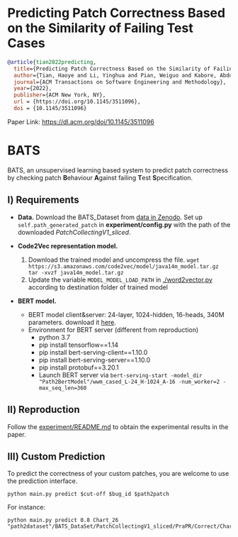 # Predicting Patch Correctness Based on the Similarity of Failing Test Cases

```bibtex
@article{tian2022predicting,
  title={Predicting Patch Correctness Based on the Similarity of Failing Test Cases},
  author={Tian, Haoye and Li, Yinghua and Pian, Weiguo and Kabore, Abdoul Kader and Liu, Kui and Habib, Andrew and Klein, Jacques and Bissyand{\'e}, Tegawend{\'e} F},
  journal={ACM Transactions on Software Engineering and Methodology},
  year={2022},
  publisher={ACM New York, NY},
  url = {https://doi.org/10.1145/3511096}, 
  doi = {10.1145/3511096}
```
Paper Link: https://dl.acm.org/doi/10.1145/3511096


# BATS
BATS, an unsupervised learning based system to predict patch correctness by checking patch **B**ehaviour **A**gainst failing **T**est **S**pecification.

## Ⅰ) Requirements
* **Data.**
Download the BATS_Dataset from [data in Zenodo](https://zenodo.org/record/7020346#.YwaKCGQzZb8). 
Set up `self.path_generated_patch` in **experiment/config.py** with the path of the downloaded *PatchCollectingV1_sliced*.

* **Code2Vec representation model.**
  1. Download the trained model and uncompress the file.
  `wget https://s3.amazonaws.com/code2vec/model/java14m_model.tar.gz tar -xvzf java14m_model.tar.gz`
  2. Update the variable `MODEL_MODEL_LOAD_PATH` in [./word2vector.py](https://github.com/HaoyeTianCoder/BATS/blob/main/representation/word2vector.py) according to destination folder of trained model 

* **BERT model.**
    * BERT model client&server: 24-layer, 1024-hidden, 16-heads, 340M parameters. download it [here](https://storage.googleapis.com/bert_models/2019_05_30/wwm_cased_L-24_H-1024_A-16.zip).
    * Environment for BERT server (different from reproduction)
      * python 3.7 
      * pip install tensorflow==1.14
      * pip install bert-serving-client==1.10.0
      * pip install bert-serving-server==1.10.0
      * pip install protobuf==3.20.1
      * Launch BERT server via `bert-serving-start -model_dir "Path2BertModel"/wwm_cased_L-24_H-1024_A-16 -num_worker=2 -max_seq_len=360`

## Ⅱ) Reproduction
  Follow the [experiment/README.md](https://github.com/HaoyeTianCoder/BATS/blob/main/experiment/README.md) to obtain the experimental results in the paper.

## Ⅲ) Custom Prediction 
To predict the correctness of your custom patches, you are welcome to use the prediction interface.
```
python main.py predict $cut-off $bug_id $path2patch
```

For instance: 
```
python main.py predict 0.8 Chart_26 "path2dataset"/BATS_DataSet/PatchCollectingV1_sliced/PraPR/Correct/Chart/26/patch1
```
